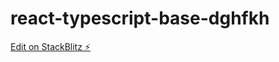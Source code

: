 # react-typescript-base-dghfkh

[Edit on StackBlitz ⚡️](https://stackblitz.com/edit/react-typescript-base-dghfkh)